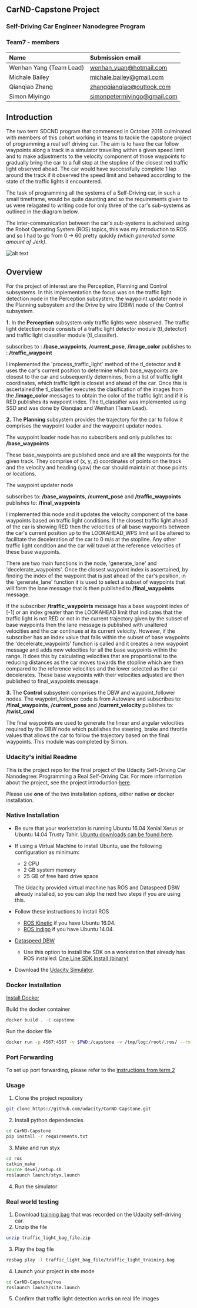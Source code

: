 ## CarND-Capstone Project
### Self-Driving Car Engineer Nanodegree Program

[//]: # (Image References)

[image1]:./imgs/capstone_ros_graph.png "ROS topics - Car sub-systems"

### Team7 - members

|Name                       	|Submission email         |
|:------------------------------|:------------------------|
|Wenhan Yang (Team Lead)    	| wenhan_yuan@hotmail.com | 
|Michale Bailey             	| michale.bailey@gmail.com|   
|Qianqiao Zhang             	| zhangqianqiao@outlook.com|
|Simon Miyingo              	|simonpetermiyingo@gmail.com| 

## Introduction

The two term SDCND program that commenced in October 2018 culminated with members of this cohort working in teams to tackle the capstone project of programming a real self driving car. The aim is to have the car follow waypoints along a track in a simulator travelling within a given speed limit and to make adjustments to the velocity component of those waypoints to gradually bring the car to a full stop at the stopline of the closest red traffic light observed ahead. The car would have successfully complete 1 lap around the track if it observed the speed limit and behaved according to the state of the traffic lights it encountered.

The task of programming all the systems of a Self-Driving car, in such a small timeframe,  would be quite daunting and so the requirements given to us were relagated to writing code for only three of the car's sub-systems as outlined in the diagram below.

The inter-communication between the car's sub-systems is acheived using the Robot Operating System (ROS) topics, this was my introduction to ROS and so I had to go from 0 -> 60 pretty quickly *(which generated some amount of Jerk)*. 

![alt text][image1]

## Overview

For the project of interest are the Perception, Planning and Control subsystems. In this implementation the focus was on the traffic light detection node in the Perception subsystem, the waypoint updater node in the Planning subsystem and the Drive by wire (DBW) node of the Control subsystem.

**1.** In the **Perception** subsystem only traffic lights were observed. The traffic light detection node consists of a traffic light detector module (tl_detector) and traffic light classifier module (tl_classifer).

subscribes to : **/base_waypoints**, **/current_pose**, **/image_color**
publishes to : **/traffic_waypoint** 

I implemented the 'process_traffic_light' method of the tl_detector and it uses the car's current position to determine which base_waypoints are closest to the car and subsequently determines, from a list of traffic light coordinates, which traffic light is closest and ahead of the car. Once this is ascertained the tl_classifier executes the clasification of the images from the **/image_color** messages to obtain the color of the traffic light and if it is RED publishes its waypoint index. The tl_classifier was implemented using SSD and was done by Qianqiao and Wenhan (Team Lead).				

**2.** The **Planning** subsystem provides the trajectory for the car to follow it comprises the waypoint loader and the waypoint updater nodes.

The waypoint loader node has no subscribers and only publishes to: **/base_waypoints**

These base_waypoints are published once and are all the waypoints for the given track. They comprise of (x, y, z) coordinates of points on the track and the velocity and heading (yaw) the car should maintain at those points or locations.

The waypoint updater node

subscribes to: **/base_waypoints**, **/current_pose** and **/traffic_waypoints**
publishes to: **/final_waypoints**

I implemented this node and it updates the velocity component of the base waypoints based on traffic light conditions. If the closest traffic light ahead of the car is showing RED then the velocities of all base waypoints between the car's current position up to the LOOKAHEAD_WPS limit will be altered to facilitate the deceleration of the car to 0 m/s at the stopline. Any other traffic light condition and the car will travel at the reference velocities of these base waypoints.

There are two main functions in the node, 'generate_lane' and 'decelerate_waypoints'. Once the closest waypoint index is ascertained, by finding the index of the waypoint that is just ahead of the car's position, in the 'generate_lane' function it is used to select a subset of waypoints that will form the lane message that is then published to **/final_waypoints** message.

If the subscriber **/traffic_waypoints** message has a base waypoint index of [-1] or an index greater than the LOOKAHEAD limit that indicates that the traffic light is not RED or not in the current trajectory given by the subset of base waypoints then the lane message is published with unaltered velocities and the car continues at its current velocity. However, if the subscriber has an index value that falls within the subset of base waypoints the 'decelerate_waypoints' function is called and it creates a new waypoint message and adds new velocities for all the base waypoints within the range. It does this by calculating velocities that are proportiional to the reducing distances as the car moves towards the stopline which are then compared to the reference velocities and the lower selected as the car decelerates. These base waypoints with their velocities adjusted are then published to final_waypoints message.

**3.** The **Control** subsystem comprises the DBW and waypoint_follower nodes. The waypoint_follower code is from Autoware and 
subscribes to: **/final_waypoints**, **/current_pose** and **/current_velocity**
publishes to: **/twist_cmd**

The final waypoints are used to generate the linear and angular velocities required by the DBW node which publishes the steering, brake and throttle values that allows the car to follow the trajectory based on the final waypoints. This module was completed by Simon.

### Udacity's initial Readme

This is the project repo for the final project of the Udacity Self-Driving Car Nanodegree: Programming a Real Self-Driving Car. For more information about the project, see the project introduction [here](https://classroom.udacity.com/nanodegrees/nd013/parts/6047fe34-d93c-4f50-8336-b70ef10cb4b2/modules/e1a23b06-329a-4684-a717-ad476f0d8dff/lessons/462c933d-9f24-42d3-8bdc-a08a5fc866e4/concepts/5ab4b122-83e6-436d-850f-9f4d26627fd9).

Please use **one** of the two installation options, either native **or** docker installation.

### Native Installation

* Be sure that your workstation is running Ubuntu 16.04 Xenial Xerus or Ubuntu 14.04 Trusty Tahir. [Ubuntu downloads can be found here](https://www.ubuntu.com/download/desktop).
* If using a Virtual Machine to install Ubuntu, use the following configuration as minimum:
  * 2 CPU
  * 2 GB system memory
  * 25 GB of free hard drive space

  The Udacity provided virtual machine has ROS and Dataspeed DBW already installed, so you can skip the next two steps if you are using this.

* Follow these instructions to install ROS
  * [ROS Kinetic](http://wiki.ros.org/kinetic/Installation/Ubuntu) if you have Ubuntu 16.04.
  * [ROS Indigo](http://wiki.ros.org/indigo/Installation/Ubuntu) if you have Ubuntu 14.04.
* [Dataspeed DBW](https://bitbucket.org/DataspeedInc/dbw_mkz_ros)
  * Use this option to install the SDK on a workstation that already has ROS installed: [One Line SDK Install (binary)](https://bitbucket.org/DataspeedInc/dbw_mkz_ros/src/81e63fcc335d7b64139d7482017d6a97b405e250/ROS_SETUP.md?fileviewer=file-view-default)
* Download the [Udacity Simulator](https://github.com/udacity/CarND-Capstone/releases).

### Docker Installation
[Install Docker](https://docs.docker.com/engine/installation/)

Build the docker container
```bash
docker build . -t capstone
```

Run the docker file
```bash
docker run -p 4567:4567 -v $PWD:/capstone -v /tmp/log:/root/.ros/ --rm -it capstone
```

### Port Forwarding
To set up port forwarding, please refer to the [instructions from term 2](https://classroom.udacity.com/nanodegrees/nd013/parts/40f38239-66b6-46ec-ae68-03afd8a601c8/modules/0949fca6-b379-42af-a919-ee50aa304e6a/lessons/f758c44c-5e40-4e01-93b5-1a82aa4e044f/concepts/16cf4a78-4fc7-49e1-8621-3450ca938b77)

### Usage

1. Clone the project repository
```bash
git clone https://github.com/udacity/CarND-Capstone.git
```

2. Install python dependencies
```bash
cd CarND-Capstone
pip install -r requirements.txt
```
3. Make and run styx
```bash
cd ros
catkin_make
source devel/setup.sh
roslaunch launch/styx.launch
```
4. Run the simulator

### Real world testing
1. Download [training bag](https://s3-us-west-1.amazonaws.com/udacity-selfdrivingcar/traffic_light_bag_file.zip) that was recorded on the Udacity self-driving car.
2. Unzip the file
```bash
unzip traffic_light_bag_file.zip
```
3. Play the bag file
```bash
rosbag play -l traffic_light_bag_file/traffic_light_training.bag
```
4. Launch your project in site mode
```bash
cd CarND-Capstone/ros
roslaunch launch/site.launch
```
5. Confirm that traffic light detection works on real life images
